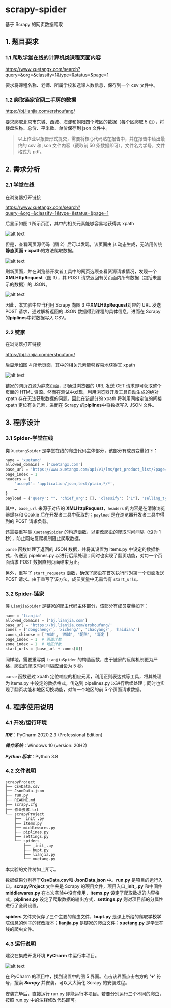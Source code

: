 # scrapy-spider

基于 Scrapy 的网页数据爬取

## 1. 题目要求

### 1.1 爬取学堂在线的计算机类课程页面内容

<https://www.xuetangx.com/search?query=&org=&classify=1&type=&status=&page=1>

要求将课程名称、老师、所属学校和选课人数信息，保存到一个 csv 文件中。

### 1.2 爬取链家官网二手房的数据

<https://bj.lianjia.com/ershoufang/>

要求爬取北京市东城、西城、海淀和朝阳四个城区的数据（每个区爬取 5 页），将楼盘名称、总价、平米数、单价保存到 json 文件中。

> 以上作业以报告形式提交，需要将核心代码贴在报告中，并在报告中给出最终的 csv 和 json 文件内容（截取前 50 条数据即可）。文件名为学号，文件格式为 pdf。

## 2. 需求分析

### 2.1 学堂在线

在浏览器打开链接

<https://www.xuetangx.com/search?query=&org=&classify=1&type=&status=&page=1>

后显示如图 1 所示页面，其中的相关元素能够容易地获得其 xpath

![alt text](https://note.youdao.com/yws/api/personal/file/WEBf56310f9739742ebc5164b372378a0c5?method=download&shareKey=3c7c7802315c96714a514ab2639c4d82 "图1 学堂在线主页面")

但是，查看网页源代码（图 2）后可以发现，该页面由 js 动态生成，无法用传统**静态页面 + xpath**的方法爬取数据。

![alt text](https://note.youdao.com/yws/api/personal/file/WEBec810df566a88d8fbed18f9f186ef3a8?method=download&shareKey=9217ef7a1ce65da6a64821b6fad8940b "图2 学堂在线网页源码")

刷新页面，并在浏览器开发者工具中的网页选项查看资源请求情况，发现一个 **XMLHttpRequest**（图 3），其 POST 请求返回有关页面内所有数据（包括未显示的数据）的 JSON。

![alt text](https://note.youdao.com/yws/api/personal/file/WEB0b9f0efdd698030e5e96ab078c294f1b?method=download&shareKey=cacf448b2c1052e5c070d835fba4555b "图3 返回JSON数据的XHR")

因此，本实验中应当利用 Scrapy 向图 3 中**XMLHttpRequest**对应的 URL 发送 POST 请求，通过解析返回的 JSON 数据得到课程的具体信息，进而在 Scrapy 的**piplines**中将数据写入 CSV。

### 2.2 链家

在浏览器打开链接

<https://bj.lianjia.com/ershoufang/>

后显示如图 4 所示页面，其中的相关元素能够容易地获得其 xpath

![alt text](https://note.youdao.com/yws/api/personal/file/WEBee170a0eb09c991f6e19c58b9512b661?method=download&shareKey=d97473336092a384d145d4a28e4913bc "图4 链家主页面")

链家的网页资源为静态页面，即通过浏览器的 URL 发送 GET 请求即可获取整个页面的 HTML 资源。然而在测试中发现，利用浏览器开发工具自动生成的绝对 xpath 存在无法获取数据的问题。因此在该部分的 xpath 将利用间接定位的间接 xpath 定位有关元素，进而在 Scrapy 的**piplines**中将数据写入 JSON 文件。

## 3. 程序设计

### 3.1 Spider-学堂在线

类 `XuetangSpider` 是学堂在线的爬虫代码主体部分，该部分有成员变量如下：

```python
name = 'xuetang'
allowed_domains = ['xuetangx.com']
base_url = 'https://www.xuetangx.com/api/v1/lms/get_product_list/?page='
page_index = 1
headers = {
    'accept': 'application/json,text/plain,*/*',
    …
}
payload = {'query': "", 'chief_org': [], 'classify': ["1"], 'selling_type': [], 'status': [], 'appid': 10000}
```

其中，`base_url` 来源于对应的 **XMLHttpRequest**，`headers` 的内容是在清除浏览器缓存和 Cookie 后在开发者工具中获取的；`payload` 是在浏览器开发者工具中得到的 POST 请求负载。

还需要重写类 `XuetangSpider` 的构造函数，以更改爬虫的爬取时间间隔（设为 1 秒），防止网站反爬机制阻止爬取数据。

`parse` 函数处理了返回的 JSON 数据，并将其设置为 items.py 中设定的数据格式，传送到 pipelines.py 以进行后续处理；同时也实现了翻页功能，对每一个页面请求 POST 数据直到页面结束为止。

另外，重写了 `start_requests` 函数，确保了爬虫在首次执行时对第一个页面发送 POST 请求。由于重写了该方法，成员变量中无需含有 `start_urls`。

### 3.2 Spider-链家

类 `LianjiaSpider` 是链家的爬虫代码主体部分，该部分有成员变量如下：

```python
name = 'lianjia'
allowed_domains = ['bj.lianjia.com']
base_url = 'https://bj.lianjia.com/ershoufang/'
zones = ['dongcheng/', 'xicheng/', 'chaoyang/', 'haidian/']
zones_chinese = ['东城', '西城', '朝阳', '海淀']
page_index = 1  # 页面计数
zone_index = 1  # 地区计数
start_urls = [base_url + zones[0]]
```

同样地，需要重写类 `LianjiaSpider` 的构造函数，由于链家的反爬机制更为严格，爬虫的爬取时间间隔应当设为 5 秒。

`parse` 函数通过 xpath 定位响应的相应元素，利用正则表达式等工具，将其处理为 items.py 中设定的数据格式，传送到 pipelines.py 以进行后续处理；同时也实现了翻页功能和地区切换功能，对每一个地区的前 5 个页面请求数据。

## 4. 程序使用说明

### 4.1 开发/运行环境

_**IDE**_：PyCharm 2020.2.3 (Professional Edition)

_**操作系统**_：Windows 10 (version: 20H2)

_**Python 版本**_：Python 3.8

### 4.2 文件说明

    scrapyProject
    ├── CsvData.csv
    ├── JsonData.json
    ├── run.py
    ├── README.md
    ├── scrapy.cfg
    ├── 作业要求.txt
    └── scrapyProject
        ├── _init_.py
        ├── items.py
        ├── middlewares.py
        ├── piplines.py
        ├── settings.py
        └── spiders
            ├── _init_.py
            ├── bupt.py
            ├── lianjia.py
            └── xuetang.py

本实验的文件树如上所示。

数据结果分别存于**CsvData.csv**和 **JsonData.json** 中。**run.py** 是项目的运行入口。**scrapyProject** 文件夹是 Scrapy 的项目文件，项目入口<b>\_init\_.py</b> 和中间件 **middlewares.py** 在本次实验中没有使用，**items.py** 设定了爬取数据的内容格式，**piplines.py** 设定了爬取数据的输出方式，**settings.py** 则对项目部的分属性进行了全局设置。

**spiders** 文件夹保存了三个主要的爬虫文件，**bupt.py** 是课上所给的爬取学校学院信息的例子的修改版本；**lianjia.py** 是链家的爬虫文件；**xuetang.py** 是学堂在线的爬虫文件。

### 4.3 运行说明

建议在集成开发环境 **PyCharm** 中运行本项目。

![alt text](https://note.youdao.com/yws/api/personal/file/WEB63d2306aa83f166daf5e7c8ef3e9abdf?method=download&shareKey=b3a6bd89d3d2c1c23763ae4c85e412c6 "图5 Scrapy的安装")

在 PyCharm 的项目中，找到设置中的图 5 界面。点击该界面点击右方的 **'+'** 符号，搜索 _**Scrapy**_ 并安装，可以大大简化 Scrapy 的安装过程。

安装完毕后，直接运行 run.py 即能运行本项目。若要分别运行三个不同的爬虫，按照 run.py 中的注释修改代码即可。
